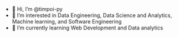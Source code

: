 - 👋 Hi, I’m @timpoi-py
- 👀 I’m interested in Data Engineering,  Data Science and Analytics, Machine learning, and Software Engineering
- 🌱 I’m currently learning Web Development and Data analytics


<!---
timpoi-py/timpoi-py is a ✨ special ✨ repository because its `README.md` (this file) appears on your GitHub profile.
You can click the Preview link to take a look at your changes.
--->
